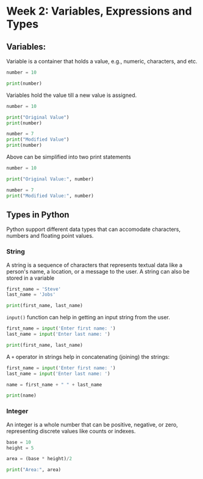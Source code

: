 # Week 2: Variables, Expressions and Types

## Variables:
Variable is a container that holds a value, e.g., numeric, characters, and etc.
```python
number = 10

print(number)
```
Variables hold the value till a new value is assigned.

```python
number = 10

print("Original Value")
print(number)

number = 7
print("Modified Value")
print(number)
```
    
Above can be simplified into two print statements
```python
number = 10

print("Original Value:", number)

number = 7
print("Modified Value:", number)
```
## Types in Python
Python support different data types that can accomodate characters, numbers and floating point values.

### String
A string is a sequence of characters that represents textual data like a person's name, a location, or a message to the user. A string can also be stored in a variable

```python
first_name = 'Steve'
last_name = 'Jobs'

print(first_name, last_name)
```

`input()` function can help in getting an input string from the user.

```python
first_name = input('Enter first name: ')
last_name = input('Enter last name: ')

print(first_name, last_name)
```

A `+` operator in strings help in concatenating (joining) the strings:
```python
first_name = input('Enter first name: ')
last_name = input('Enter last name: ')

name = first_name + " " + last_name

print(name)
```

### Integer
An integer is a whole number that can be positive, negative, or zero, representing discrete values like counts or indexes.

```python
base = 10
height = 5

area = (base * height)/2

print("Area:", area)
```
